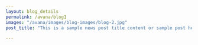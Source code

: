 ```yaml
---
layout: blog_details
permalink: /avana/blog1
images: "/avana/images/blog-images/blog-2.jpg"
post_title: "This is a sample news post title content or sample post heading."

---
```

